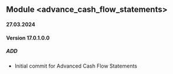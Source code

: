 ## Module <advance_cash_flow_statements>

#### 27.03.2024
#### Version 17.0.1.0.0
##### ADD
- Initial commit for Advanced Cash Flow Statements
